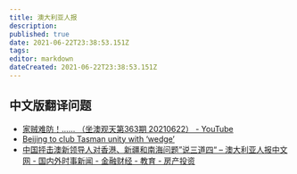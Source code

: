 ```yaml
---
title: 澳大利亚人报
description: 
published: true
date: 2021-06-22T23:38:53.151Z
tags: 
editor: markdown
dateCreated: 2021-06-22T23:38:53.151Z
---
```


## 中文版翻译问题

+ [家贼难防！...... （坐澳观天第363期 20210622） - YouTube](https://web.archive.org/web/20210622103519if_/https://www.youtube.com/watch?v=FdPdn2f_Zc4)
+ [Beijing to club Tasman unity with ‘wedge’](https://archive.is/wVvsF "https://www.theaustralian.com.au/nation/china-blasts-scott-morrison-jacinda-ardern-over-irresponsible-remarks/news-story/693e4fdfad0f46d3ab9520724796568a")
+ [中国抨击澳新领导人对香港、新疆和南海问题”说三道四“ – 澳大利亚人报中文网 - 国内外时事新闻 - 金融财经 - 教育 - 房产投资](https://web.archive.org/web/20210622102148/https://cn.theaustralian.com.au/2021/06/01/53501/)
